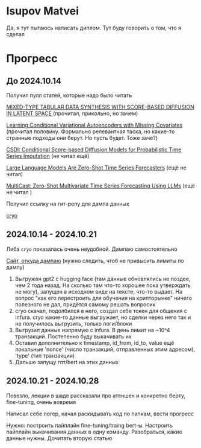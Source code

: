 # Isupov Matvei

Да, я тут пытаюсь написать диплом. Тут буду говорить о том, что я сделал 


# Прогресс

## До 2024.10.14

Получил пулл статей, которые надо было читать 

[MIXED-TYPE TABULAR DATA SYNTHESIS WITH
SCORE-BASED DIFFUSION IN LATENT SPACE
](https://arxiv.org/pdf/2310.09656) (прочитал, прикольно, но зачем)

[Learning Conditional Variational Autoencoders with Missing Covariates](https://arxiv.org/pdf/2203.01218) (прочитал половину. Формально релевантная таска, но какие-то странные подходы они берут. Но пусть будет. Тоже заче?)

[CSDI: Conditional Score-based Diffusion Models for
Probabilistic Time Series Imputation](https://arxiv.org/pdf/2107.03502) (не читал ещё)

[Large Language Models Are
Zero-Shot Time Series Forecasters](https://arxiv.org/pdf/2310.07820) (ещё не читал)

[MultiCast: Zero-Shot Multivariate Time Series
Forecasting Using LLMs](https://arxiv.org/pdf/2405.14748)
(ещё не читал )

Получил ссылку на гит-репу для дампа данных

[cryo](https://github.com/paradigmxyz/cryo)

## 2024.10.14 - 2024.10.21

Либа `cryo` показалась очень неудобной. Дампаю самостоятельно

[Сайт, откуда дампаю](https://app.infura.io/)
(нужно следить, чтоб не привысить лимиты по дампу)

1) Выгружен gpt2 с hugging face (там данные обновлялись не поздее, чем 2 года назад. На сколько там что-то хорошее пока утверждать не могу), запущен в исходном виде на тексте, что-то выдает. На вопрос "как его перестроить для обучения на крипторынке" ничего полезного не дал, придётся самому решать вопросик
2) cryo скачал, подолбился в него, создал себе токен для общения с infura. cryo какие-то данные выгружает, но сделки через него так и не получилось выгрузить, только логи/блоки
3) Выгрузил данные напрямую с infura. В день лимит на ~10^4 транзакций. Постепенно буду выкачивать их
4) Оставил дополнительно к timestamp, id_from, id_to, value ещё локальные 'nonce' (число транзакций, отправленных этим адресом), 'type' (тип транзакции)
5) Дальше запущу гпт/bert на этих данных

## 2024.10.21 - 2024.10.28

Повезло, лекции в шаде рассказали про атеншен и конкретно берту, fine-tuning, очень вовремя

Написал себе логер, начал раскидывать код по папкам, вести прогресс


Нужно: построить пайплайн fine-tuning/traing bert-ы. Настроить пайплайн выкачивания данных в одну команду. Разобраться, какие данные нужны. Дочитать вторую статью